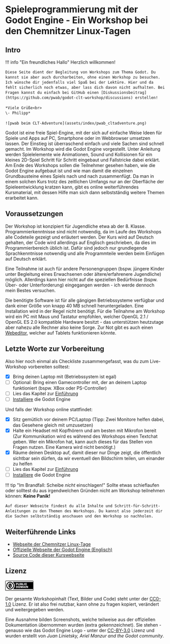 # Spieleprogrammierung mit der Godot Engine - Ein Workshop bei den Chemnitzer Linux-Tagen

## Intro

!!! info "Ein freundliches Hallo"
	Herzlich willkommen!
	
	Diese Seite dient der Begleitung von Workshops zum Thema Godot. Du kannst sie aber auch durcharbeiten, ohne einen Workshop zu besuchen.
	Ich wünsche dir jedenfalls viel Spaß bei der Lektüre. Hier und da fehlt sicherlich noch etwas, aber lass dich davon nicht aufhalten. Bei Fragen kannst du einfach bei GitHub einen [Diskussionsbeitrag](https://github.com/pwab/godot-clt-workshop/discussions) erstellen!
	
	*Viele Grüße<br>
	\- Philipp*
	
	![pwab beim CLT-Adventure](assets/index/pwab_cltadventure.png)

Godot ist eine freie Spiel-Engine, mit der sich auf einfache Weise Ideen für Spiele und Apps auf PC, Smartphone oder im Webbrowser umsetzen lassen. Der Einstieg ist überraschend einfach und viele Sachen sind schnell gemacht. Im Workshop wird die Godot Engine vorgestellt. Unter Anleitung werden Spielelemente wie Animationen, Sound und Kollisionen für ein kleines 2D-Spiel Schritt für Schritt eingebaut und Fallstricke dabei erklärt. Am Ende des Workshops sollen die Teilnehmer gesehen haben, wie die Godot Engine aufgebaut ist und wie man damit die einzelnen Grundbausteine eines Spiels nach und nach zusammenfügt. Da man in einem solchen Kurs trotz des zeitlichen Umfangs nur an der Oberfläche der Spieleentwicklung kratzen kann, gibt es online weiterführendes Kursmaterial, mit dessen Hilfe man sich dann selbstständig weitere Themen erarbeitet kann.

## Voraussetzungen

Der Workshop ist konzipiert für Jugendliche etwa ab der 8. Klasse. Programmierkenntnisse sind nicht notwendig, da im Laufe des Workshops alle Codeteile gezeigt und erläutert werden. Der Kurs wird auf Deutsch gehalten, der Code wird allerdings auf Englisch geschrieben, da dies im Programmierbereich üblich ist. Dafür sind jedoch nur grundlegende Sprachkenntnisse notwendig und alle Programmteile werden beim Einfügen auf Deutsch erklärt.

Eine Teilnahme ist auch für andere Personengruppen (bspw. jüngere Kinder unter Begleitung eines Erwachsenen oder ältere/erfahrenere Jugendliche) möglich. Allerdings kann hier nicht auf die speziellen Bedürfnisse (bspw. Über- oder Unterforderung) eingegangen werden - ich werde dennoch mein Bestes versuchen.

Die benötigte Software ist für alle gängigen Betriebssysteme verfügbar und dank einer Größe von knapp 40 MB schnell heruntergeladen. Eine Installation wird in der Regel nicht benötigt. Für die Teilnahme am Workshop wird ein PC mit Maus und Tastatur empfohlen, welcher OpenGL 2.1 / OpenGL ES 2.0 kompatible Hardware besitzt - das unterstützen heutzutage aber nahezu alle Rechner also keine Sorge. Zur Not gibt es auch einen [Webeditor](https://editor.godotengine.org/releases/latest/), welcher auf Tablets funktionieren könnte.

## Letzte Worte zur Vorbereitung

Also hier noch einmal als Checkliste zusammengefasst, was du zum Live-Workshop vorbereiten solltest:

- [x] Bring deinen Laptop mit (Betriebssystem ist egal)
- [ ] Optional: Bring einen Gamecontroller mit, der an deinem Laptop funktioniert (bspw. XBox oder PS-Controller)
- [ ] Lies das Kapitel zur [Einführung](introduction/index.md)
- [ ] [Installiere](introduction/03_installation.md) die Godot Engine

Und falls der Workshop online stattfindet:

- [x] Sitz gemütlich vor deinem PC/Laptop (Tipp: Zwei Monitore helfen dabei, das Gesehene gleich mit umzusetzen)
- [x] Halte ein Headset mit Kopfhörern und am besten mit Mikrofon bereit (Zur Kommunikation wird es während des Workshops einen Textchat geben. Wer ein Mikrofon hat, kann auch dieses für das Stellen von Fragen nutzen. Eine Kamera wird nicht benötigt.)
- [x] Räume deinen Desktop auf, damit dieser nur Dinge zeigt, die öffentlich sichtbar sein dürfen, da wir eventuell den Bildschirm teilen, um einander zu helfen
- [ ] Lies das Kapitel zur [Einführung](introduction/index.md)
- [ ] [Installiere](introduction/03_installation.md) die Godot Engine

!!! tip "Im Brandfall: Scheibe _nicht_ einschlagen!"
	Sollte etwas schieflaufen oder solltest du aus irgendwelchen Gründen nicht am Workshop teilnehmen können: **Keine Panik!**
	
	Auf dieser Webseite findest du alle Inhalte und Schritt-für-Schritt-Anleitungen zu den Themen des Workshops. Du kannst also jederzeit dir die Sachen selbstständig anschauen und den Workshop so nachholen.

## Weiterführende Links

- [Webseite der Chemnitzer Linux-Tage](https://chemnitzer.linux-tage.de/)
- [Offizielle Webseite der Godot Engine (Englisch)](https://godotengine.org/)
- [Source Code dieser Kurswebseite](https://github.com/pwab/godot-clt-workshop)

## Lizenz

![CC0 Lizenz Badge](assets/index/cc0_badge.png)

Der gesamte Workshopinhalt (Text, Bilder und Code) steht unter der [CC0-1.0](https://creativecommons.org/share-your-work/public-domain/cc0/) Lizenz. Er ist also frei nutzbar, kann ohne zu fragen kopiert, verändert und weitergegeben werden.

Eine Ausnahme bilden Screenshots, welche teilweise aus der offiziellen Dokumentation übernommen wurden (extra gekennzeichnet). Sie stehen - genauso wie das Godot Engine Logo - unter der [CC-BY-3.0](https://creativecommons.org/licenses/by/3.0/) Lizenz und wurden erstellt von _Juan Linietsky, Ariel Manzur and the Godot community_.